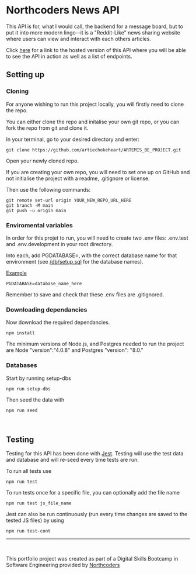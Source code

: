 # Northcoders News API

This API is for, what I would call, the backend for a message board, but to put it into more modern lingo--it is a "Reddit-Like" news sharing website where users can view and interact with each others articles.

Click [here](https://artemis-be-news.onrender.com/api) for a link to the hosted version of this API where you will be able to see the API in action as well as a list of endpoints.

## Setting up

### Cloning

For anyone wishing to run this project locally, you will firstly need to clone the repo.

You can either clone the repo and initalise your own git repo, or you can fork the repo from git and clone it.

In your terminal, go to your desired directory and enter:

    git clone https://github.com/artiechokeheart/ARTEMIS_BE_PROJECT.git

Open your newly cloned repo.

If you are creating your own repo, you will need to set one up on GitHub and not initialise the project with a readme, .gitignore or license.

Then use the following commands:

    git remote set-url origin YOUR_NEW_REPO_URL_HERE
    git branch -M main
    git push -u origin main

### Enviromental variables

In order for this projet to run, you will need to create two .env files: .env.test and .env.development in your root directory.

Into each, add PGDATABASE=, with the correct database name for that environment (see [/db/setup.sql](../db/setup.sql) for the database names).

[Example](./.env-example)

    PGDATABASE=database_name_here

Remember to save and check that these .env files are .gitignored.

### Downloading dependancies

Now download the required dependancies.

    npm install

The minimum versions of Node.js, and Postgres needed to run the project are
Node "version":"4.0.8" and Postgres "version": "8.0."

### Databases

Start by running setup-dbs

    npm run setup-dbs

Then seed the data with

    npm run seed

<br />

## Testing

Testing for this API has been done with [Jest](https://jestjs.io/docs/getting-started). Testing will use the test data and database and will re-seed every time tests are run.

To run all tests use

    npm run test

To run tests once for a specific file, you can optionally add the file name

    npm run test js_file_name

Jest can also be run continuously (run every time changes are saved to the tested JS files) by using

    npm run test-cont

---

<br />

This portfolio project was created as part of a Digital Skills Bootcamp in Software Engineering provided by [Northcoders](https://northcoders.com/)

